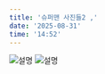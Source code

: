 ```yaml
---
title: '슈퍼맨 사진들2 ,'
date: '2025-08-31'
time: '14:52'
---
```


![설명](/images/03/01.gif)
![설명](/images/03/02.gif)

